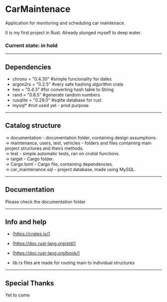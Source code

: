 # CarMaintenace

Application for monitoring and scheduling car maintenace.

It is my first project in Rust. Already plunged myself to deep water.

### Current state: in hold

<hr>

## Dependencies
* chrono = "0.4.30" #simple funcionality for dates
* argon2rs = "0.2.5" #very safe hashing algorithm crate
* hex = "0.4.3" #for converting hash table to String
* rand = "0.8.5" #generate random numbers
* rusqlite = "0.29.0" #sqlite database for rust
* mysql* #not used yet - prod purpose

<hr>

## Catalog structure
-> documentation - documentation folder, containing design assumptions.  
-> maintenance, users, test, vehicles - folders and files containing main project structures and theirs methods.  
-> test - simple automatic tests, ran on crutial functions.  
-> target - Cargo folder.  
-> Cargo.toml - Cargo file, containing dependencies.  
-> car_maintenance.sql - project database, made using MySQL.  


<hr>

## Documentation
Please check the documentation folder

<hr>

## Info and help
* [https://crates.io/]
* [https://doc.rust-lang.org/std/]
* [https://doc.rust-lang.org/book/]

* lib.rs files are made for routing main to individual structures

<hr>

## Special Thanks
Yet to come


